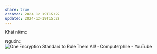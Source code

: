 ```yaml
---
share: true
created: 2024-12-19T15:27
updated: 2024-12-19T15:28
---
```

Khái niệm:: 

Nguồn:: ![One Encryption Standard to Rule Them All! - Computerphile - YouTube](https://youtu.be/VYech-c5Dic?si=rr12ENe8ks2OUTeI)
